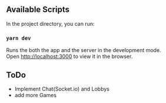 
## Available Scripts

In the project directory, you can run:

### `yarn dev`

Runs the both the app and the server in the development mode.\
Open [http://localhost:3000](http://localhost:3000) to view it in the browser.

## ToDo

- Implement Chat(Socket.io) and Lobbys
- add more Games
